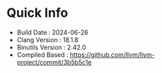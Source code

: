 # Quick Info
* Build Date : 2024-06-26
* Clang Version : 18.1.8
* Binutils Version : 2.42.0
* Compiled Based : https://github.com/llvm/llvm-project/commit/3b5b5c1e
